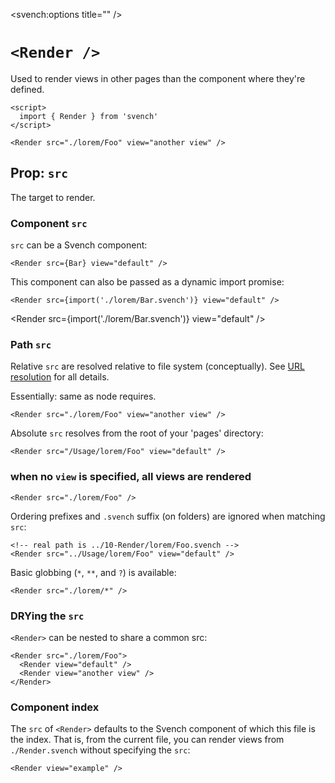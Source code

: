 <script>
  import { Render, url } from 'svench'
  import Bar from './lorem/Bar.svench'
</script>

<svench:options title="<Render />" />

# `<Render />`

Used to render views in other pages than the component where they're defined.

```svelte
<script>
  import { Render } from 'svench'
</script>

<Render src="./lorem/Foo" view="another view" />
```

## Prop: `src`

The target to render.

### Component `src`

`src` can be a Svench component:

```svelte
<Render src={Bar} view="default" />
```

<Render src={Bar} view="default" />

This component can also be passed as a dynamic import promise:

```svelte
<Render src={import('./lorem/Bar.svench')} view="default" />
```

<Render src={import('./lorem/Bar.svench')} view="default" />

### Path `src`

Relative `src` are resolved relative to file system (conceptually). See [URL resolution](<{$url('/concepts/URL_resolution')}>) for all details.

Essentially: same as node requires.

```svelte
<Render src="./lorem/Foo" view="another view" />
```

<Render src="./lorem/Foo" view="another view" />

Absolute `src` resolves from the root of your 'pages' directory:

```svelte
<Render src="/Usage/lorem/Foo" view="default" />
```

<Render src="/Usage/lorem/Foo" view="default" />

### when no `view` is specified, all views are rendered

```svelte
<Render src="./lorem/Foo" />
```

<Render src="./lorem/Foo" />

Ordering prefixes and `.svench` suffix (on folders) are ignored when matching `src`:

```svelte
<!-- real path is ../10-Render/lorem/Foo.svench -->
<Render src="../Usage/lorem/Foo" view="default" />
```

<Render src="../Usage/lorem/Foo" view="default" />

Basic globbing (`*`, `**`, and `?`) is available:

```svelte
<Render src="./lorem/*" />
```

<Render src="./lorem/*" />

### DRYing the `src`

`<Render>` can be nested to share a common src:

```svelte
<Render src="./lorem/Foo">
  <Render view="default" />
  <Render view="another view" />
</Render>
```

<Render src="./lorem/Foo">
  <Render view="default" />
  <Render view="another view" />
</Render>

### Component index

The `src` of `<Render>` defaults to the Svench component of which this file is the index. That is, from the current file, you can render views from `./Render.svench` without specifying the `src`:

```svelte
<Render view="example" />
```

<Render view="example" />
